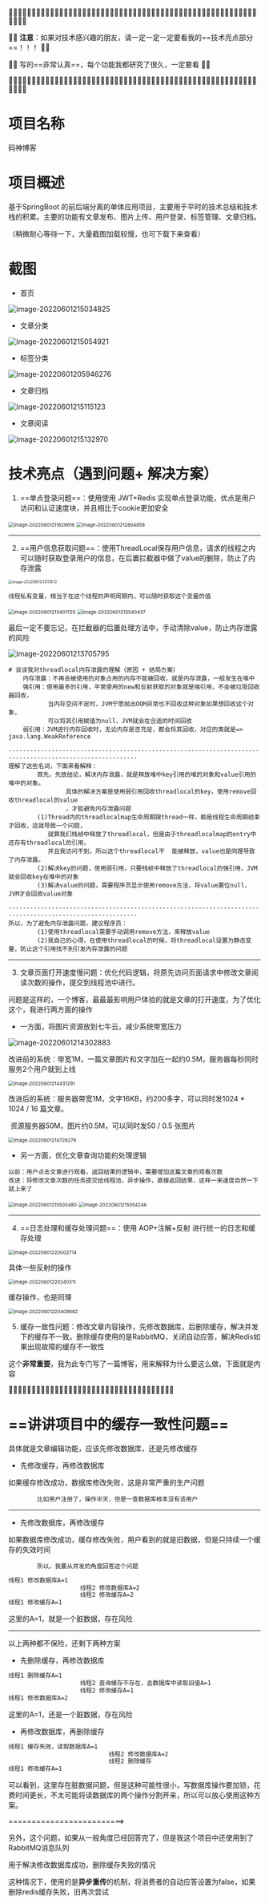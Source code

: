 🙆‍♀️🙆‍♀️🙆‍♀️🙆‍♀️🙆‍♀️🙆‍♀️🙆‍♀️🙆‍♀️🙆‍♀️🙆‍♀️🙆‍♀️🙆‍♀️🙆‍♀️🙆‍♀️🙆‍♀️🙆‍♀️🙆‍♀️🙆‍♀️🙆‍♀️🙆‍♀️🙆‍♀️🙆‍♀️🙆‍♀️🙆‍♀️🙆‍♀️🙆‍♀️🙆‍♀️🙆‍♀️🙆‍♀️

🙆‍♀️  **注意**：如果对技术感兴趣的朋友，请一定一定一定要看我的==技术亮点部分==！！！       🙆‍♀️

🙆‍♀️  			写的==非常认真==，每个功能我都研究了很久，一定要看                                          🙆‍♀️

🙆‍♀️🙆‍♀️🙆‍♀️🙆‍♀️🙆‍♀️🙆‍♀️🙆‍♀️🙆‍♀️🙆‍♀️🙆‍♀️🙆‍♀️🙆‍♀️🙆‍♀️🙆‍♀️🙆‍♀️🙆‍♀️🙆‍♀️🙆‍♀️🙆‍♀️🙆‍♀️🙆‍♀️🙆‍♀️🙆‍♀️🙆‍♀️🙆‍♀️🙆‍♀️🙆‍♀️🙆‍♀️🙆‍♀️



  

# 项目名称

码神博客





# 项目概述

基于SpringBoot 的前后端分离的单体应用项目，主要用于平时的技术总结和技术栈的积累。主要的功能有文章发布、图片上传、用户登录、标签管理、文章归档。





（稍微耐心等待一下，大量截图加载较慢，也可下载下来查看）

# 截图

- 首页

![image-20220601215034825](./README.assets/image-20220601215034825.png)

- 文章分类

![image-20220601215054921](./README.assets/image-20220601215054921.png)

- 标签分类

![image-20220601205946276](./README.assets/image-20220601205946276.png)

- 文章归档

![image-20220601215115123](./README.assets/image-20220601215115123.png)

- 文章阅读

![image-20220601215132970](./README.assets/image-20220601215132970.png)









# 技术亮点（遇到问题+ 解决方案）

1. ==单点登录问题==：使用使用 JWT+Redis 实现单点登录功能，优点是用户访问和认证速度块，并且相比于cookie更加安全  

<img src="./README.assets/image-20220601211629616.png" alt="image-20220601211629616" style="zoom:67%;" />

<img src="./README.assets/image-20220601212804858.png" alt="image-20220601212804858" style="zoom:67%;" />

---







2. ==用户信息获取问题==：使用ThreadLocal保存用户信息，请求的线程之内可以随时获取登录用户的信息，在后置拦截器中做了value的删除，防止了内存泄露  

<img src="./README.assets/image-20220601213111672.png" alt="image-20220601213111672" style="zoom:50%;" />

```shell
线程私有变量，相当于在这个线程的声明周期内，可以随时获取这个变量的值
```

<img src="./README.assets/image-20220601213401725.png" alt="image-20220601213401725" style="zoom:67%;" />

<img src="./README.assets/image-20220601213540437.png" alt="image-20220601213540437" style="zoom:67%;" />

最后一定不要忘记，在拦截器的后置处理方法中，手动清除value，防止内存泄露的风险

![image-20220601213705795](./README.assets/image-20220601213705795.png)

```shell
# 谈谈我对threadlocal内存泄露的理解（原因 + 结局方案）
 	内存泄露：不再会被使用的对象占用的内存不能被回收，就是内存泄露，一般发生在堆中
  	强引用：使用最多的引用，平常使用的new和反射获取的对象就是强引用，不会被垃圾回收器回收，
  		   当内存空间不足时，JVM宁愿抛出OOM异常也不回收这种对象如果想回收这个对象，
  		   可以将其引用赋值为null，JVM就会在合适的时间回收   
    弱引用：JVM进行内存回收时，无论内存是否充足，都会将其回收，对应的类就是=> java.lang.WeakReference
    
----------------------------------------------------------------------------------------------------------
理解了这些名词，下面来看解释：
        首先，先放结论，解决内存泄露，就是释放堆中key引用的堆的对象和value引用的堆中的对象。
        		具体的解决方案是使用弱引用回收threadlocal的key，使用remove回收threadlocal的value
        		，才能避免内存泄露问题
        (1)Thread内的threadlocalmap生命周期跟thread一样，都是线程生命周期结束才回收，这就导致一个问题，
           就算我们栈帧中释放了threadlocal，但是由于threadlocalmap的entry中还存有threadlocal的引用，
           并且我访问不到，所以这个threadlocal不  能被释放，value也是同理导致了内存泄露。
        (2)解决key的问题，使用弱引用，只要栈帧中释放了threadlocal的强引用，JVM就会回收key在堆中的对象
        (3)解决value的问题，需要程序员显示使用remove方法，将value置位null，JVM才会回收value对象

----------------------------------------------------------------------------------------------------------  
所以，为了避免内存泄露问题，建议程序员：
        (1)使用threadlocal需要手动调用remove方法，来释放value     
        (2)我自己的心得，在使用threadlocal的时候，将threadlocal设置为静态变量，防止这个引用找不到引发内存泄露的问题
```

---











3. 文章页面打开速度慢问题：优化代码逻辑，将原先访问页面请求中修改文章阅读次数的操作，提交到线程池中进行。  

问题是这样的，一个博客，最最最影响用户体验的就是文章的打开速度，为了优化这个，我进行两方面的操作

- 一方面，将图片资源放到七牛云，减少系统带宽压力

![image-20220601214302883](./README.assets/image-20220601214302883.png)

改进前的系统：带宽1M，一篇文章图片和文字加在一起约0.5M，服务器每秒同时服务2个用户就到上线

<img src="./README.assets/image-20220601214431291.png" alt="image-20220601214431291" style="zoom:67%;" />

改进后的系统：服务器带宽1M，文字16KB，约200多字，可以同时发1024 * 1024 / 16 篇文章。

​							资源服务器50M，图片约0.5M，可以同时发50 / 0.5 张图片

<img src="./README.assets/image-20220601214726279.png" alt="image-20220601214726279" style="zoom:67%;" />

- 另一方面，优化文章查询功能的处理逻辑

```shell
以前：用户点击文章进行观看，返回结果的逻辑中，需要增加这篇文章的观看次数
改进：将修改文章次数的任务提交给线程池，异步操作，直接返回结果，这样一来速度自然一下就上来了
```

<img src="./README.assets/image-20220601215500480.png" alt="image-20220601215500480" style="zoom:67%;" />

<img src="./README.assets/image-20220601215554246.png" alt="image-20220601215554246" style="zoom:67%;" />

---











4. ==日志处理和缓存处理问题==：使用 AOP+注解+反射 进行统一的日志和缓存处理  

<img src="./README.assets/image-20220601220002714.png" alt="image-20220601220002714" style="zoom:67%;" />

具体一些反射的操作

<img src="./README.assets/image-20220601220240311.png" alt="image-20220601220240311" style="zoom:67%;" />

缓存操作，也是同理

<img src="./README.assets/image-20220601220409882.png" alt="image-20220601220409882" style="zoom:67%;" />









5. 缓存一致性问题：修改文章内容操作，先修改数据库，后删除缓存，解决并发下的缓存不一致。删除缓存使用的是RabbitMQ，关闭自动应答，解决Redis如果出现故障的缓存不一致性  

这个**非常重要**，我为此专门写了一篇博客，用来解释为什么要这么做，下面就是内容

🍖🍖🍖🍖🍖🍖🍖🍖🍖🍖🍖🍖🍖🍖🍖🍖🍖🍖🍖🍖🍖🍖🍖🍖🍖🍖🍖🍖🍖🍖🍖🍖🍖🍖🍖🍖



# ==讲讲项目中的缓存一致性问题==

具体就是文章编辑功能，应该先修改数据库，还是先修改缓存

- 先修改缓存，再修改数据库

如果缓存修改成功，数据库修改失败，这是非常严重的生产问题

			比如用户注册了，操作半天，但是一查数据库根本没有该用户

---

- 先修改数据库，再修改缓存

如果数据库修改成功，缓存修改失败，用户看到的就是旧数据，但是只持续一个缓存的失效时间

			所以，我要从并发的角度回答这个问题

```xml
线程1 修改数据库A=1
					线程2 修改数据库A=2
					线程2 修改缓存A=2
线程1 修改缓存A=1
```

这里的A=1，就是一个脏数据，存在风险

---

以上两种都不保险，还剩下两种方案

- 先删除缓存，再修改数据库

```xml
线程1 删除缓存A=1
					线程2 查询缓存不存在，去数据库中读取旧值A=1
					线程2 修改缓存A=1
线程1 修改数据库A=2  
```

这里的A=1，还是一个脏数据，存在风险

- 再修改数据库，再删除缓存

```xml
线程1 缓存失效，读取数据库A=1
							线程2 修改数据库A=2
							线程2 删除缓存
线程1 修改缓存A=1
```

可以看到，这里存在脏数据问题，但是这种可能性很小，写数据库操作要加锁，花费时间更长，不太可能将读数据库的两个操作分割开来，所以可以放心使用这种方案。

=========================>

另外，这个问题，如果从一般角度已经回答完了，但是我这个项目中还使用到了RabbitMQ消息队列

用于解决修改数据库成功，删除缓存失败的情况

这种情况下，使用的是**异步重传**的机制，将消费者的自动应答设置为false，如果删除redis缓存失败，旧再次尝试









